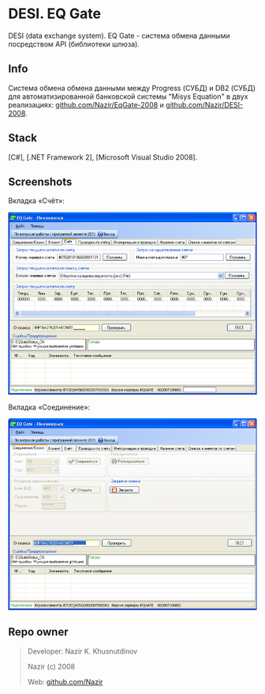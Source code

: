 # DESI. EQ Gate #

DESI (data exchange system). EQ Gate - система обмена данными посредством API (библиотеки шлюза).

Info
----

Система обмена обмена данными между Progress (СУБД) и DB2 (СУБД) для автоматизированной банковской системы "Misys Equation" в двух реализациях: [github.com/Nazir/EqGate-2008][2] и [github.com/Nazir/DESI-2008][3].

Stack
-----
[C#], [.NET Framework 2], [Microsoft Visual Studio 2008].


Screenshots
-----------
Вкладка «Счёт»:

![Вкладка «Счёт»](./Screenshots/EqGate_MainForm_tabPage_Account.png)

Вкладка «Соединение»:

![Вкладка «Соединение»](./Screenshots/EqGate_MainForm_tabPage_Connection_Session.png)

Repo owner
----------
> Developer: Nazir K. Khusnutdinov
>
> Nazir (c) 2008
>
> Web: [github.com/Nazir][1]

[1]: https://github.com/Nazir
[2]: https://github.com/Nazir/EqGate-2008
[3]: https://github.com/Nazir/DESI-2008

